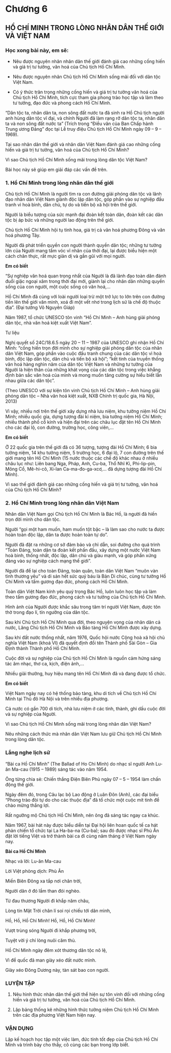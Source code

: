 # Chương 6

## HỒ CHÍ MINH TRONG LÒNG NHÂN DÂN THẾ GIỚI VÀ VIỆT NAM

### Học xong bài này, em sẽ:

*   Nêu được nguyên nhân nhân dân thế giới đánh giá cao những cống hiến và giá trị tư tưởng, văn hoá của Chủ tịch Hồ Chí Minh.

*   Nêu được nguyên nhân Chủ tịch Hồ Chí Minh sống mãi đối với dân tộc Việt Nam.

*   Có ý thức trân trọng những cống hiến và giá trị tư tưởng văn hoá của Chủ tịch Hồ Chí Minh, tích cực tham gia phong trào học tập và làm theo tư tưởng, đạo đức và phong cách Hồ Chí Minh.

“Dân tộc ta, nhân dân ta, non sông đất nước ta đã sinh ra Hồ Chủ tịch người anh hùng dân tộc vĩ đại, và chính Người đã làm rạng rỡ dân tộc ta, nhân dân ta và non sông đất nước ta” (Trích trong “Điều văn của Ban Chấp hành Trung ương Đảng” đọc tại Lễ truy điệu Chủ tịch Hồ Chí Minh ngày 09 – 9 – 1969).

Tại sao nhân dân thế giới và nhân dân Việt Nam đánh giá cao những cống hiến và giá trị tư tưởng, văn hoá của Chủ tịch Hồ Chí Minh?

Vì sao Chủ tịch Hồ Chí Minh sống mãi trong lòng dân tộc Việt Nam?

Bài học này sẽ giúp em giải đáp các vấn đề trên.

### 1. Hồ Chí Minh trong lòng nhân dân thế giới

Chủ tịch Hồ Chí Minh là người tìm ra con đường giải phóng dân tộc và lãnh đạo nhân dân Việt Nam giành độc lập dân tộc, góp phần vào sự nghiệp đấu tranh vì hoà bình, dân chủ, tự do và tiến bộ xã hội trên thế giới.

Người là biểu tượng của sức mạnh đại đoàn kết toàn dân, đoàn kết các dân tộc bị áp bức và những người lao động trên thế giới.

Chủ tịch Hồ Chí Minh hội tụ tinh hoa, giá trị cả văn hoá phương Đông và văn hoá phương Tây.

Người đã phát triển quyền con người thành quyền dân tộc; những tư tưởng lớn của Người mang tầm vóc vĩ nhân của thời đại, lại được biểu hiện một cách chân thực, rất mực giản dị và gần gũi với mọi người.

**Em có biết**

“Sự nghiệp văn hoá quan trọng nhất của Người là đã lãnh đạo toàn dân đánh đuổi giặc ngoại xâm trong thời đại mới, giành lại cho nhân dân những quyền sống của con người, một cuộc sống có văn hoá,...

Hồ Chí Minh đã cùng với loài người loại trừ một trở lực to lớn trên con đường tiến lên thế giới văn minh, xoá đi một vết nhơ trong lịch sử là chế độ thuộc địa”. (Đại tướng Võ Nguyên Giáp)

Năm 1987, tổ chức UNESCO tôn vinh “Hồ Chí Minh – Anh hùng giải phóng dân tộc, nhà văn hoá kiệt xuất Việt Nam”.

Tư liệu

Nghị quyết số 24C/18.6.5 ngày 20 – 11 – 1987 của UNESCO ghi nhận Hồ Chí Minh: “cống hiến trọn đời mình cho sự nghiệp giải phóng dân tộc của nhân dân Việt Nam, góp phần vào cuộc đấu tranh chung của các dân tộc vì hoà bình, độc lập dân tộc, dân chủ và tiến bộ xã hội”; “kết tinh của truyền thống văn hoá hàng nghìn năm của dân tộc Việt Nam và những tư tưởng của Người là hiện thân của những khát vọng của các dân tộc trong việc khẳng định bản sắc văn hoá của mình và mong muốn tăng cường sự hiểu biết lẫn nhau giữa các dân tộc”.

(Theo UNESCO với sự kiện tôn vinh Chủ tịch Hồ Chí Minh – Anh hùng giải phóng dân tộc – Nhà văn hoá kiệt xuất, NXB Chính trị quốc gia, Hà Nội, 2013)

Vì vậy, nhiều nơi trên thế giới xây dựng nhà lưu niệm, khu tưởng niệm Hồ Chí Minh; nhiều quốc gia, dựng tượng đài kỉ niệm, bia tưởng niệm Hồ Chí Minh; nhiều thành phố cổ kính và hiện đại trên các châu lục đặt tên Hồ Chí Minh cho các đại lộ, con đường, trường học, công viên,...

**Em có biết**

Ở 22 quốc gia trên thế giới đã có 36 tượng, tượng đài Hồ Chí Minh; 6 bia tưởng niệm, 14 khu tưởng niệm, 5 trường học, 6 đại lộ, 7 con đường trên thế giới mang tên Hồ Chí Minh (15 nước thuộc các chế độ khác nhau ở nhiều châu lục như: Liên bang Nga, Pháp, Anh, Cu-ba, Thổ Nhĩ Kì, Phi-lip-pin, Mông Cổ, Mê-hi-cô, Xi-lan Ca-ma-đo-ga-xcơ,... đã dựng tượng đài Hồ Chí Minh).

Vì sao thế giới đánh giá cao những cống hiến và giá trị tư tưởng, văn hoá của Chủ tịch Hồ Chí Minh?

### 2. Hồ Chí Minh trong lòng nhân dân Việt Nam

Nhân dân Việt Nam gọi Chủ tịch Hồ Chí Minh là Bác Hồ, là người đã hiến trọn đời mình cho dân tộc.

Người “gọi một ham muốn, ham muốn tột bậc – là làm sao cho nước ta được hoàn toàn độc lập, dân ta được hoàn toàn tự do”.

Người đã đặt ra những cơ sở đảm bảo và chỉ dẫn, soi đường cho quá trình “Toàn Đảng, toàn dân ta đoàn kết phấn đấu, xây dựng một nước Việt Nam hoà bình, thống nhất, độc lập, dân chủ và giàu mạnh, và góp phần xứng đáng vào sự nghiệp cách mạng thế giới”.

Người đã để lại cho toàn Đảng, toàn quân, toàn dân Việt Nam “muôn vàn tình thương yêu” và di sản hết sức quý báu là Bản Di chúc, cùng tư tưởng Hồ Chí Minh và tấm gương đạo đức, phong cách Hồ Chí Minh.

Toàn dân Việt Nam kính yêu quý trọng Bác Hồ, luôn luôn học tập và làm theo tấm gương đạo đức, phong cách và tư tưởng của Chủ tịch Hồ Chí Minh.

Hình ảnh của Người được khắc sâu trong tâm trí người Việt Nam, được tôn thờ trong đạo lí, tín ngưỡng của dân tộc.

Sau khi Chủ tịch Hồ Chí Minh qua đời, theo nguyện vọng của nhân dân cả nước, Lăng Chủ tịch Hồ Chí Minh và Bảo tàng Hồ Chí Minh được xây dựng.

Sau khi đất nước thống nhất, năm 1976, Quốc hội nước Cộng hoà xã hội chủ nghĩa Việt Nam (khoá VI) đã quyết định đổi tên Thành phố Sài Gòn – Gia Định thành Thành phố Hồ Chí Minh.

Cuộc đời và sự nghiệp của Chủ tịch Hồ Chí Minh là nguồn cảm hứng sáng tác âm nhạc, thơ ca, kịch, điện ảnh,...

Nhiều giải thưởng, huy hiệu mang tên Hồ Chí Minh đã và đang được tổ chức.

**Em có biết**

Việt Nam ngày nay có hệ thống bảo tàng, khu di tích về Chủ tịch Hồ Chí Minh tại Thủ đô Hà Nội và trên nhiều địa phương.

Cả nước có gần 700 di tích, nhà lưu niệm ở các tỉnh, thành, ghi dấu cuộc đời và sự nghiệp của Người.

Vì sao Chủ tịch Hồ Chí Minh sống mãi trong lòng nhân dân Việt Nam?

Nêu những cách thức mà nhân dân Việt Nam lưu giữ Chủ tịch Hồ Chí Minh trong lòng dân tộc.

### Lắng nghe lịch sử

“Bài ca Hồ Chí Minh” (The Ballad of Ho Chi Minh) do nhạc sĩ người Anh Lu-ân Ma-cau (1915 – 1989) sáng tác vào năm 1954.

Ông từng chia sẻ: Chiến thắng Điện Biên Phủ ngày 07 – 5 – 1954 làm chấn động thế giới.

Ngày đêm đó, trong Câu lạc bộ Lao động ở Luân Đôn (Anh), các đại biểu “Phong trào đòi tự do cho các thuộc địa” đã tổ chức một cuộc mít tinh để chào mừng thắng lợi.

Rất ngưỡng mộ Chủ tịch Hồ Chí Minh, nên ông đã sáng tác ngay ca khúc.

Năm 1967, bài hát này được biểu diễn tại Đại hội liên hoan quốc tế ca hát phản chiến tổ chức tại La Ha-ba-na (Cu-ba); sau đó được nhạc sĩ Phù Ân đặt lời tiếng Việt và trở thành bài ca đi cùng năm tháng ở Việt Nam ngày nay.

**Bài ca Hồ Chí Minh**

Nhạc và lời: Lu-ân Ma-cau

Lời Việt phỏng dịch: Phù Ân

Miền Biên Đông xa tắp nơi chân trời,

Người dân ở đó lầm than đói nghèo.

Từ đau thương Người đi khắp năm châu,

Lòng tin Mặt Trời chân lí soi rọi chiếu tới dân mình,

Hồ, Hồ, Hồ Chí Minh! Hồ, Hồ, Hồ Chí Minh!

Vượt trùng sóng Người đi khắp phương trời,

Tuyệt vời ý chí lòng nuôi căm thù.

Hồ Chí Minh ngày đêm xót thương dân tộc nô lệ,

Vì để quốc đã man giày xéo đất nước mình.

Giày xéo Đông Dương này, tàn sát bao con người.

### LUYỆN TẬP

1.  Nêu hình thức nhân dân thế giới thể hiện sự tôn vinh đối với những cống hiến và giá trị tư tưởng, văn hoá của Chủ tịch Hồ Chí Minh.

2.  Lập bảng thống kê những hình thức tưởng niệm Chủ tịch Hồ Chí Minh trên các địa phương Việt Nam hiện nay.

### VẬN DỤNG

Lập kế hoạch học tập một việc làm, đức tính tốt đẹp của Chủ tịch Hồ Chí Minh và trình bày cho thầy, cô cùng các bạn trong lớp biết.
